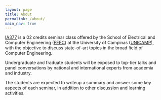 ```yaml
---
layout: page
title: About
permalink: /about/
main_nav: true
---
```


<!--- [alt text]({{ site.baseurl }}/assets/profile-placeholder.gif "Profile Picture"){:.profile} --->



[IA377](https://www.cpg.feec.unicamp.br/cpg/lista/caderno_horario_show.php?id=1795) is a 02 credits seminar class offered by the School of Electrical and Computer Engineering ([FEEC](https://www.fee.unicamp.br/)) at the University of Campinas ([UNICAMP](https://www.unicamp.br/)), with the objective to discuss state-of-art topics in the broad field of Computer Engineering.

Undergraduate and fraduate students will be exposed to top-tier talks and panel conversations by national and international experts from academia and industry.

The students are expected to writeup a summary and answer some key aspects of each seminar, in addition to other discussion and learning activities.

